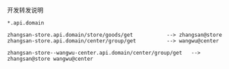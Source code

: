 开发转发说明

    *.api.domain

    zhangsan-store.api.domain/store/goods/get           --> zhangsan@store
    zhangsan-store.api.domain/center/group/get          --> wangwu@center

    zhangsan-store--wangwu-center.api.domain/center/group/get   --> zhangsan@store wangwu@center